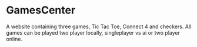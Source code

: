 # GamesCenter
A website containing three games, Tic Tac Toe, Connect 4 and checkers. All games can be played two player locally, singleplayer vs ai or two player online.
